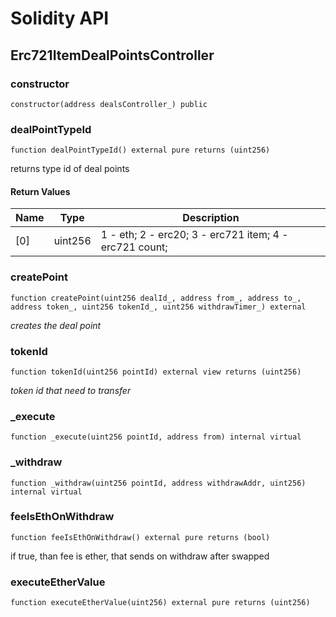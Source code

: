 # Solidity API

## Erc721ItemDealPointsController

### constructor

```solidity
constructor(address dealsController_) public
```

### dealPointTypeId

```solidity
function dealPointTypeId() external pure returns (uint256)
```

returns type id of deal points

#### Return Values

| Name | Type | Description |
| ---- | ---- | ----------- |
| [0] | uint256 | 1 - eth; 2 - erc20; 3 - erc721 item; 4 - erc721 count; |

### createPoint

```solidity
function createPoint(uint256 dealId_, address from_, address to_, address token_, uint256 tokenId_, uint256 withdrawTimer_) external
```

_creates the deal point_

### tokenId

```solidity
function tokenId(uint256 pointId) external view returns (uint256)
```

_token id that need to transfer_

### _execute

```solidity
function _execute(uint256 pointId, address from) internal virtual
```

### _withdraw

```solidity
function _withdraw(uint256 pointId, address withdrawAddr, uint256) internal virtual
```

### feeIsEthOnWithdraw

```solidity
function feeIsEthOnWithdraw() external pure returns (bool)
```

if true, than fee is ether, that sends on withdraw after swapped

### executeEtherValue

```solidity
function executeEtherValue(uint256) external pure returns (uint256)
```

